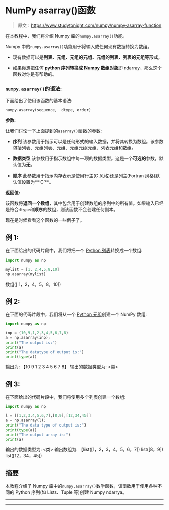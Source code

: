 # NumPy asarray()函数

> 原文：<https://www.studytonight.com/numpy/numpy-asarray-function>

在本教程中，我们将介绍 Numpy 库的`numpy.asarray()`功能。

Numpy 中的`numpy.asarray()`功能用于将输入或任何现有数据转换为数组。

*   现有数据可以是**列表、元组、元组的元组、元组的列表、列表的元组等形式**。

*   如果你想把任何 **python 序列转换成 Numpy 数组对象**即 ndarray，那么这个函数对你是有帮助的。

### `numpy.asarray()`的语法:

下面给出了使用该函数的基本语法:

```py
numpy.asarray(sequence,  dtype, order) 
```

**参数:**

让我们讨论一下上面提到的`asarray()`函数的参数:

*   **序列**
    该参数用于指示可以是任何形式的输入数据，并将其转换为数组。该参数包括列表、元组列表、元组、元组元组元组、列表元组和数组。

*   **数据类型**
    该参数用于指示数组中每一项的数据类型。这是一个**可选的**参数，默认值为**无**。

*   **顺序**
    此参数用于指示内存表示是使用行主(C 风格)还是列主(Fortran 风格)默认值设置为**‘C’**。

**返回值:**

该函数将**返回一个数组**，其中包含用于创建数组的序列中的所有值。如果输入已经是符合`dtype`和**顺序**的数组，则该函数不会创建任何副本。

现在是时候看看这个函数的一些例子了。

## 例 1:

在下面给出的代码片段中，我们将把一个 [Python 列表](https://www.studytonight.com/python/lists-in-python)转换成一个数组:

```py
import numpy as np

mylist = [1, 2,4,5,8,10]
np.asarray(mylist)
```

数组([ 1，2，4，5，8，10])

## 例 2:

在下面的代码片段中，我们将从一个 [Python 元组](https://www.studytonight.com/python/tuples-in-python)创建一个 NumPy 数组:

```py
import numpy as np  

inp = (10,9,1,2,3,4,5,6,7,8)     
a = np.asarray(inp); 
print("The output is:")
print(a)  
print("The datatype of output is:")
print(type(a)) 
```

输出为:
【10 9 1 2 3 4 5 6 7 8】
输出的数据类型为:
<类>

## 例 3:

在下面给出的代码片段中，我们将使用多个列表创建一个数组:

```py
import numpy as np  

l = [[1,2,3,4,5,6,7],[8,9],[12,34,45]]  
a = np.asarray(l);
print("The data type of output is:")
print(type(a))  
print("The output array is:")
print(a) 
```

输出的数据类型为:
<类>
输出数组为:
【list([1，2，3，4，5，6，7]) list([8，9]) list([12，34，45])

## 摘要

本教程介绍了 Numpy 库中的`numpy.asarray()`数学函数，该函数用于使用各种不同的 Python 序列(如 Lists、Tuple 等)创建 Numpy ndarrya。

* * *

* * *